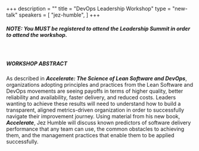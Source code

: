 +++
description = ""
title = "DevOps Leadership Workshop"
type = "new-talk"
speakers = [
        "jez-humble",
]
+++
<br>
##### <strong>NOTE: </strong>You <strong>MUST</strong> be registered to attend the Leadership Summit in order to attend the workshop.
<br>

##### WORKSHOP ABSTRACT

As described in <strong><i>Accelerate: The Science of Lean Software and DevOps</i></strong>, organizations adopting principles and practices from the Lean Software and DevOps movements are seeing payoffs in terms of higher quality, better reliability and availability, faster delivery, and reduced costs. Leaders wanting to achieve these results will need to understand how to build a transparent, aligned metrics-driven organization in order to successfully navigate their improvement journey. Using material from his new book, <strong><i>Accelerate</i></strong>, Jez Humble will discuss known predictors of software delivery performance that any team can use, the common obstacles to achieving them, and the management practices that enable them to be applied successfully.
<br>